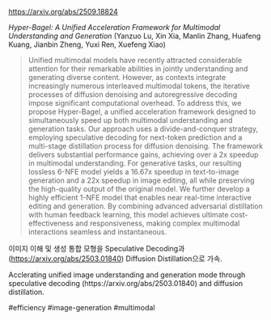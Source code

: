 https://arxiv.org/abs/2509.18824

*Hyper-Bagel: A Unified Acceleration Framework for Multimodal Understanding and Generation* (Yanzuo Lu, Xin Xia, Manlin Zhang, Huafeng Kuang, Jianbin Zheng, Yuxi Ren, Xuefeng Xiao)

> Unified multimodal models have recently attracted considerable attention for their remarkable abilities in jointly understanding and generating diverse content. However, as contexts integrate increasingly numerous interleaved multimodal tokens, the iterative processes of diffusion denoising and autoregressive decoding impose significant computational overhead. To address this, we propose Hyper-Bagel, a unified acceleration framework designed to simultaneously speed up both multimodal understanding and generation tasks. Our approach uses a divide-and-conquer strategy, employing speculative decoding for next-token prediction and a multi-stage distillation process for diffusion denoising. The framework delivers substantial performance gains, achieving over a 2x speedup in multimodal understanding. For generative tasks, our resulting lossless 6-NFE model yields a 16.67x speedup in text-to-image generation and a 22x speedup in image editing, all while preserving the high-quality output of the original model. We further develop a highly efficient 1-NFE model that enables near real-time interactive editing and generation. By combining advanced adversarial distillation with human feedback learning, this model achieves ultimate cost-effectiveness and responsiveness, making complex multimodal interactions seamless and instantaneous.

이미지 이해 및 생성 통합 모형을 Speculative Decoding과 (https://arxiv.org/abs/2503.01840) Diffusion Distillation으로 가속.

<english>
Acclerating unified image understanding and generation mode through speculative decoding (https://arxiv.org/abs/2503.01840) and diffusion distillation.
</english>

#efficiency #image-generation #multimodal 